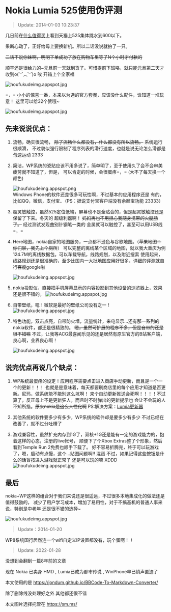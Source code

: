 # Nokia Lumia 525使用伪评测

>Update: 2014-01-03 10:23:37

几日前在[什么值得买](http://www.smzdm.com/youhui/387567)上看到天猫上525集体跳水到600以下。

果断心动了，正好给母上要换新机。所以二话没说就拍了一只。

~~二话不说你妹啊，明明下单成功了放在购物车里等了N个小时才付款的~~


顺丰还是很给力的~元旦前一天就到货了。可惜提前下班咯，就只能元旦第二天才收到o(︶︿︶)o 唉
开箱上个全家福

![houfukudeimg.appspot.jpg](https://s2.loli.net/2022/01/28/FqtD1JCg2fl39vT.jpg)

=，= 小小的惊喜一番，本来以为选的官方套餐，应该没什么配件，谁知道一堆玩意！
这里可以给32个赞哦~

![houfukudeimg.appspot.jpg](https://s2.loli.net/2022/01/28/8lCmqf2OYdvcDop.jpg)

## 先来说说**优点**：

1. 流畅，确实很流畅， ~~除了流畅什么都没有，什么都没有所以流畅。~~ 系统运行很顺滑，
不过貌似强行限制了程序列表的滑行速度，也就是说无论怎么滑都是匀速运动 2333

1. 简洁，WP系统的瓷贴应该不用多说了，简单明了，至于使用久了会不会审美疲劳就不知道了，但是，
可以肯定的时候，会很蛋疼=，= (大不了每天换一个颜色)

    ![houfukudeimg.appspot.png](https://s2.loli.net/2022/01/28/VW2GoUAxNfEiR8q.png)   
Windows Phone的软件还差很多可玩性啊，不过基本的应用程序还是
有的，比如QQ，微信，支付宝..（PS：据说支付宝客户端没有余额宝功能 23333）

1. 超灵敏触控，虽然525定位低端，屏幕也不是全贴合的，但是超灵敏触控还是保留了下来。冬天的
超级利器啊！ ~~妈妈再也不用担心我随身携带的火腿肠了。~~ 经过测试发现曲别针钢笔一类的
金属就可以触控了，甚至可以用USB线=，=

1. Here地图，nokia自家的地图服务，一点都不逊色与谷歌地图。（~~苹果地图：你们聊，我先上个厕所~~）
可以完整的离线某个区域的地图，就以我大重庆为例124.7M的离线数据包。可以车载导航，线路规划，以及附近搜索
使用起来，线路规划还是很准确的，至少比国内一大批地图应用好很多，详细的评测就自行~~百度~~google啦

    ![houfukudeimg.appspot.jpg](https://s2.loli.net/2022/01/28/pvTyaYgfZCumJVs.jpg)

1. nokia投影仪，直接把手机屏幕显示的内容投影到其他设备的浏览器上，效果还是很不错的。
    ![houfukudeimg.appspot.jpg](https://s2.loli.net/2022/01/28/jBfy7x4zIwEvWbt.jpg)

1. 自带壁纸，嗯！微软是最好的壁纸公司没有之一！
    ![houfukudeimg.appspot.jpg](https://s2.loli.net/2022/01/28/JsP1izB9Qwp6vou.jpg)

1. 特色功能，双击点亮，自带防火墙，流量统计，来电显示...还有那一系列的nokia软件，都还是很精致的。
~~嗯，虽然可扩展的程序不多，但是自带的还是很不错嘛~~
不过，让我等ACG最喜闻乐见的还是居然有原生官方的B站客户端，良心啊，业界良心啊！

    ![houfukudeimg.appspot.jpg](https://s2.loli.net/2022/01/28/xMvSEHJA1ReNyDL.jpg)
	


## 说完优点再说几个**缺点**：


1. WP系统最蛋疼的设定！应用程序需要点击进入商店手动更新，而且是一个一个的更新！！！
也就是是意味着，每天都要刷商店里的每个应用才知道是否更新。尼玛，做系统能不能别这么坑啊！
来个自动更新推送会死啊！！！！不过算了，反正母上不是更新狂人，而且时不时弹出的更新提示也
会让不会玩的人不知所措。~~原来nokia是这么人性化啊~~
PS:解决方案：[Lumia更新器](http://www.windowsphone.com/zh-cn/store/app/lumia%E6%9B%B4%E6%96%B0%E5%99%A8/)

1. 其他系统的软件要多少有多少，WP系统的软件却是要多少有多少
不过已经在改善了，就不过分吐槽了

1. 游戏兼容性，虽然扩充内存到1G了，双核+1G还是能有一定的游戏能力的，抱着这样的心态，注册的live帐号，
顺便下了个Xbox Extras整了个形象，然后看到Temple Run 2免费也顺手下载了。
好不容易折腾完，终于可以玩游戏了，嗯，启动有点慢，这个...贴图问题啊!! 混蛋
不过，如果记得这些按钮是什么的话盲按进入游戏就正常了 还是可以玩的嘛 XDDD   
    ![houfukudeimg.appspot.jpg](https://s2.loli.net/2022/01/28/aG2P8CVSprfZ4N7.jpg)


## 最后

nokia+WP这样的组合对于我们来说还是很遥远，不过很多本地集成化的做法还是值得鼓励的，
减少了用户学习成本，增加了易用性，对于不搞~~基~~机的普通人事来说，特别是中老年
还是很不错的选择~

![houfukudeimg.appspot.jpg](https://s2.loli.net/2022/01/28/zAFi62JcVp4jvbB.jpg)

>Update：2014-01-20

WP8系统国行居然连一个wifi自定义IP设置都没有，玩个蛋啊！！

>Update: 2022-01-28 

没想到会翻到一篇8年前的文章

现在 Nokia 已卖身 HMD , Lumia已成为都市传说 , WinPhone早已销声匿迹了

本文使用的是 https://jondum.github.io/BBCode-To-Markdown-Converter/

除了删除线没处理好之外 其他都还很不错

本文图片选择托管在 https://sm.ms/

